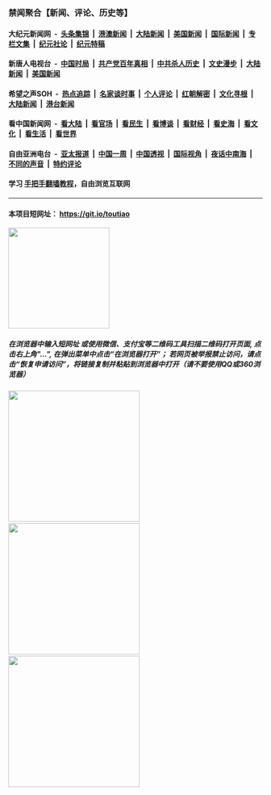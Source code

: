 ### 禁闻聚合【新闻、评论、历史等】

#### 大纪元新闻网 &nbsp;-&nbsp; [头条集锦](indexes/E头条集锦.md?t=02140411) &nbsp;|&nbsp; [港澳新闻](indexes/E港澳新闻.md?t=02140411)  &nbsp;|&nbsp; [大陆新闻](indexes/E大陆新闻.md?t=02140411) &nbsp;|&nbsp; [美国新闻](indexes/E美国新闻.md?t=02140411) &nbsp;|&nbsp; [国际新闻](indexes/E国际新闻.md?t=02140411) &nbsp;|&nbsp; [专栏文集](indexes/E专栏文集.md?t=02140411) &nbsp;|&nbsp; [纪元社论](indexes/E纪元社论.md?t=02140411) &nbsp;|&nbsp; [纪元特稿](indexes/E纪元特稿.md?t=02140411) 

#### 新唐人电视台 &nbsp;-&nbsp; [中国时局](indexes/N中国时局.md?t=02140411) &nbsp;|&nbsp; [共产党百年真相](indexes/N共产党百年真相.md?t=02140411) &nbsp;|&nbsp; [中共杀人历史](indexes/N中共杀人历史.md?t=02140411) &nbsp;|&nbsp; [文史漫步](indexes/N文史漫步.md?t=02140411) &nbsp;|&nbsp; [大陆新闻](indexes/N大陆新闻.md?t=02140411) &nbsp;|&nbsp; [美国新闻](indexes/N美国新闻.md?t=02140411)

#### 希望之声SOH &nbsp;-&nbsp; [热点追踪](indexes/H热点追踪.md?t=02140411) &nbsp;|&nbsp; [名家谈时事](indexes/H名家谈时事.md?t=02140411) &nbsp;|&nbsp; [个人评论](indexes/H个人评论.md?t=02140411)  &nbsp;|&nbsp; [红朝解密](indexes/H红朝解密.md?t=02140411) &nbsp;|&nbsp; [文化寻根](indexes/H文化寻根.md?t=02140411) &nbsp;|&nbsp; [大陆新闻](indexes/H大陆新闻.md?t=02140411) &nbsp;|&nbsp; [港台新闻](indexes/H港台新闻.md?t=02140411)

#### 看中国新闻网 &nbsp;-&nbsp; [看大陆](indexes/S看大陆.md?t=02140411) &nbsp;|&nbsp; [看官场](indexes/S看官场.md?t=02140411) &nbsp;|&nbsp; [看民生](indexes/S看民生.md?t=02140411)  &nbsp;|&nbsp; [看博谈](indexes/S看博谈.md?t=02140411) &nbsp;|&nbsp; [看财经](indexes/S看财经.md?t=02140411) &nbsp;|&nbsp; [看史海](indexes/S看史海.md?t=02140411) &nbsp;|&nbsp; [看文化](indexes/S看文化.md?t=02140411) &nbsp;|&nbsp; [看生活](indexes/S看生活.md?t=02140411) &nbsp;|&nbsp; [看世界](indexes/S看世界.md?t=02140411)

#### 自由亚洲电台 &nbsp;-&nbsp; [亚太报道](indexes/R亚太报道.md?t=02140411) &nbsp;|&nbsp; [中国一周](indexes/R中国一周.md?t=02140411) &nbsp;|&nbsp; [中国透视](indexes/R中国透视.md?t=02140411)  &nbsp;|&nbsp; [国际视角](indexes/R国际视角.md?t=02140411) &nbsp;|&nbsp; [夜话中南海](indexes/R夜话中南海.md?t=02140411) &nbsp;|&nbsp; [不同的声音](indexes/R不同的声音.md?t=02140411) &nbsp;|&nbsp; [特约评论](indexes/R特约评论.md?t=02140411)

#### 学习 [手把手翻墙教程](https://github.com/gfw-breaker/guides/wiki)，自由浏览互联网

----

#### 本项目短网址： https://git.io/toutiao
<img src="https://raw.githubusercontent.com/gfw-breaker/banned-news/master/scripts/img/qr.png" width="200px"/>  

##### 在浏览器中输入短网址 或使用微信、支付宝等二维码工具扫描二维码打开页面, 点击右上角"...", 在弹出菜单中点击“在浏览器打开”； 若网页被举报禁止访问，请点击“恢复申请访问”，将链接复制并粘贴到浏览器中打开（请不要使用QQ或360浏览器）

<img src="https://raw.githubusercontent.com/gfw-breaker/banned-news/master/scripts/img/1.png" width="260px"/> &nbsp; <img src="https://raw.githubusercontent.com/gfw-breaker/banned-news/master/scripts/img/2.png" width="260px"/> &nbsp; <img src="https://raw.githubusercontent.com/gfw-breaker/banned-news/master/scripts/img/3.png" width="260px"/>
